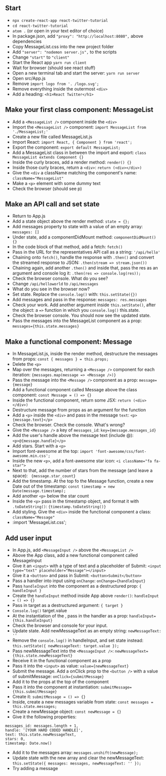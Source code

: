 ## Start
* `npx create-react-app react-twitter-tutorial`
* `cd react-twitter-tutorial`
* `atom .` (or open in your text editor of choice)
* In package.json, add `"proxy": "http://localhost:8080",` above dependencies
* Copy MessageList.css into the new project folder
* Add `"server": "nodemon server.js",` to the scripts
* Change `"start"` to `"client"`
* Start the React app `yarn run client`
* Wait for browser (should see react stuff)
* Open a new terminal tab and start the server: `yarn run server`
* Open src/App.js
* Remove `import logo from '. /logo.svg';`
* Remove everything inside the outermost `<div>`
* Add a heading: `<h1>React Twitter</h1>`

## Make your first class component: MessageList
* Add a `<MessageList />` component inside the `<div>`
* Import the `<MessageList />` component: `import MessageList from './MessageList;'`
* Create a new file called MessageList.js
* Import React: `import React, { Component } from 'react';`
* Export the component: `export default MessageList;`
* Add a MessageList class in between the import and export: `class MessageList extends Component {}`
* Inside the curly braces, add a render method: `render() {}`
* Inside those curly braces, return a `<div>`: `return (<div></div>)`
* Give the `<div` a className matching the component's name: `className="MessageList"`
* Make a `<p>` element with some dummy text
* Check the browser (should see p)

## Make an API call and set state
* Return to App.js
* Add a state object above the render method: `state = {};`
* Add messages property to state with a value of an empty array: `messages: []`
* Under state, add a componentDidMount method: `componentDidMount() {}`
* In the code block of that method, add a fetch: `fetch()`
* Pass in the URL for the representatives API call as a string: `'/api/hello'`
* Chaining onto `fetch()`, handle the response with `.then()` and convert the streamed response to JSON: `.then(stream => stream.json())`
* Chaining again, add another `.then()` and inside that, pass the res as an argument and console log it: `.then(res => console.log(res));`
* Check the browser console. What do you see?
* Change `/api/helloworld` to `/api/messages`
* What do you see in the browser now?
* Set state. Replace the `console.log()` with: `this.setState({})`
* Add messages and pass in the response: `messages: res.messages`
* Check your work. Add another argument inside `this.setState()`, after the object: a `=>` function in which you `console.log()` this.state.
* Check the browser console. You should now see the updated state.
* Pass the messages into the MessageList component as a prop: `messages={this.state.messages}`

## Make a functional component: Message
* In MessageList.js, inside the render method, destructure the messages from props: `const { messages } = this.props;`
* Delete the `<p>`
* Map over the messages, returning a `<Message />` component for each iteration: `{messages.map(message => <Message />)}`
* Pass the message into the `<Message />` component as a prop: `message={message}`
* Add a functional component called Message above the class component: `const Message = () => {}`
* Inside the functional component, return some JSX: `return (<div></div>)`
* Destructure message from props as an argument for the function
* Add a `<p>` inside the `<div>` and pass in the message `text`: `<p>{message.text}</p>`
* Check the browser. Check the console. What's wrong?
* Give the `<Message />` a key of `messages_id`: `key={message.messages_id}`
* Add the user's handle above the message text (include @): `<p>@{message.handle}</p>`
* Add stars. Start with a `<p>`
* Import font-awesome at the top: `import 'font-awesome/css/font-awesome.min.css';`
* Inside the new `<p>`, add a font-awesome star icon: `<i className="fa fa-star">`
* Next to that, add the number of stars from the message (and leave a space): ` {message.star_count}`
* Add the timestamp. At the top fo the Message function, create a new Date out of the timestamp: `const timestamp = new Date(message.timestamp);`
* Add another `<p>` below the star count
* Inside the `<p>` pass in the timestamp object, and format it with `.toDateString()`: `{timestamp.toDateString()}`
* Add styling. Give the `<div>` inside the functional component a class: `className="Message"`
* :import 'MessageList.css';

## Add user input
* In App.js, add `<MessageInput />` above the `<MessageList />`
* Above the App class, add a new functional component called MessageInput
* Give it an `<input>` with a type of text and a placeholder of Submit: `<input type="text" placeholder="Message"></input>`
* Give it a `<button>` and pass in Submit: `<button>Submit</button>`
* Pass a handler into input using `onChange`: `onChange={handleInput}`
* Pass `handleInput` into the component as a destructured prop: `{ handleInput }`
* Create the `handleInput` method inside App above `render()`: `handleInput = () => {}`
* Pass in target as a destructured argument: `{ target }`
* `Console.log()` target.value
* At the instantiation of the <MessageInput />, pass in the handler as a prop: `handleInput={this.handleInput}`
* Check the browser and console for your input.
* Update state. Add newMessageText as an empty string: `newMessageText: ''`
* Remove the `console.log()` in handleInput, and set state instead: `this.setState({ newMessageText: target.value });`
* Pass newMessageText into the `<MessageInput />`: `newMessageText={this.state.newMessageText}`
* Receive it in the functional component as a prop
* Pass it into the `<input>` as value: `value={newMessageText}`
* Submit the message. Add a onClick prop to the `<button />` with a value of submitMessage: `onClick={submitMessage}`
* Add it to the props at the top of the component
* Pass it into the component at instantiation: `submitMessage={this.submitMessage}`
* Create it: `submitMessage = () => {}`
* Inside, create a new messages variable from state: `const messages = this.state.messages;`
* Create a newMessage object: `const newMessage = {}`
* Give it the following properties:
```
messages_id: messages.length + 1,
handle: '[YOUR HARD CODED HANDLE]',
text: this.state.newMessageText,
stars: 0,
timestamp: Date.now()
```
* Add it to the messages array: `messages.unshift(newMessage);`
* Update state with the new array and clear the newMessageText: `this.setState({ messages: messages, newMessageText: '' });`
* Try adding a message
